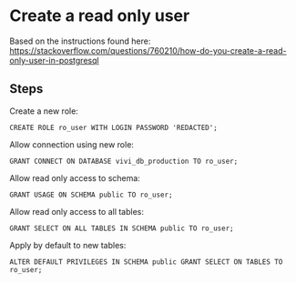 # Create a read only user

Based on the instructions found here:
https://stackoverflow.com/questions/760210/how-do-you-create-a-read-only-user-in-postgresql

## Steps

Create a new role:
```
CREATE ROLE ro_user WITH LOGIN PASSWORD 'REDACTED';
```

Allow connection using new role:
```
GRANT CONNECT ON DATABASE vivi_db_production TO ro_user;
```

Allow read only access to schema:
```
GRANT USAGE ON SCHEMA public TO ro_user;
```

Allow read only access to all tables:
```
GRANT SELECT ON ALL TABLES IN SCHEMA public TO ro_user;
```

Apply by default to new tables:
```
ALTER DEFAULT PRIVILEGES IN SCHEMA public GRANT SELECT ON TABLES TO ro_user;
```
